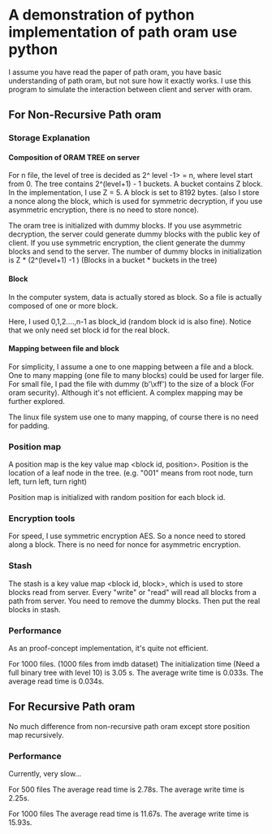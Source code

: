# A demonstration of python implementation of path oram use python 

I assume you have read the paper of path oram, you have basic understanding of path oram, 
but not sure how it exactly works. I use this program to simulate the interaction between client and server with oram.

## For Non-Recursive Path oram

### Storage Explanation 
#### Composition of ORAM TREE on server
For n file, the level of tree is decided as 2^ level -1> = n, where level start from 0.
The tree contains 2^(level+1) - 1 buckets. A bucket contains Z block. In the implementation, I use Z = 5. 
A block is set to 8192 bytes. (also I 
store a nonce along the block, which is used for symmetric decryption, if you use asymmetric encryption, there is no 
need to store nonce).

The oram tree is initialized with dummy blocks. If you use asymmetric decryption, the server could 
generate dummy blocks with the public key of client. If you use symmetric encryption, the client generate the dummy blocks
and send to the server. The number of dummy blocks in initialization is Z * (2^(level+1) -1 ) (Blocks in a bucket * buckets in the tree)
 

#### Block

In the computer system, data is actually stored as block. So a file is actually composed of one or more block.

Here, I used 0,1,2....,n-1 as block_id (random block id is also fine). Notice that we only need set block id for the real block. 

#### Mapping between file and block

For simplicity, I assume a one to one mapping between a file and a block.
 One to many mapping (one file to many blocks) could be used for larger file. For small file, I pad the file with dummy (b'\xff') to the size of a block (For oram security). Although it's not efficient. 
A complex mapping may be further explored. 

The linux file system use one to many mapping, of course there is no need for padding.


### Position map

A position map is the key value map <block id, position>. Position is the location of a leaf node in the tree. 
(e.g. "001" means from root node, turn left, turn left, turn right) 

Position map is initialized with random position for each block id.

### Encryption tools

For speed, I use symmetric encryption AES. So a nonce need to stored along a block. There is no need for nonce for asymmetric encryption.


### Stash

The stash is a key value map <block id, block>, which is used to store blocks read from server.
Every "write" or "read" will read all blocks from a path from server. You need to remove the dummy blocks. Then
put the real blocks in stash. 

### Performance

As an proof-concept implementation, it's quite not efficient.

For 1000 files.  (1000 files from imdb dataset)
The initialization time (Need a full binary tree with level 10)  is 3.05 s.
The average write time is 0.033s.
The average read time is 0.034s.

## For Recursive Path oram

No much difference from non-recursive path oram except store position map recursively.

### Performance

Currently, very slow... 

For 500 files
The average read time is 2.78s.
The average write time is 2.25s.

For 1000 files
The average read time is 11.67s.
The average write time is 15.93s.
